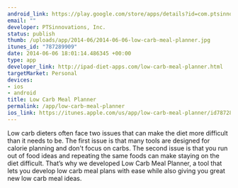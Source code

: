 ```yaml
--- 
android_link: https://play.google.com/store/apps/details?id=com.ptsinnovations.lowcarbmealplanner
email: ""
developer: PTSinnovations, Inc.
status: publish
thumb: /uploads/app/2014-06/2014-06-06-low-carb-meal-planner.jpg
itunes_id: "787289909"
date: 2014-06-06 18:01:14.486345 +00:00
type: app
developer_link: http://ipad-diet-apps.com/low-carb-meal-planner.html
targetMarket: Personal
devices: 
- ios
- android
title: Low Carb Meal Planner
permalink: /app/low-carb-meal-planner
ios_link: https://itunes.apple.com/us/app/low-carb-meal-planner/id787289909?mt=8
---
```


Low carb dieters often face two issues that can make the diet more difficult than it needs to be. The first issue is that many tools are designed for calorie planning and don't focus on carbs. The second issue is that you run out of food ideas and repeating the same foods can make staying on the diet difficult. That’s why we developed Low Carb Meal Planner, a tool that lets you develop low carb meal plans with ease while also giving you great new low carb meal ideas.
